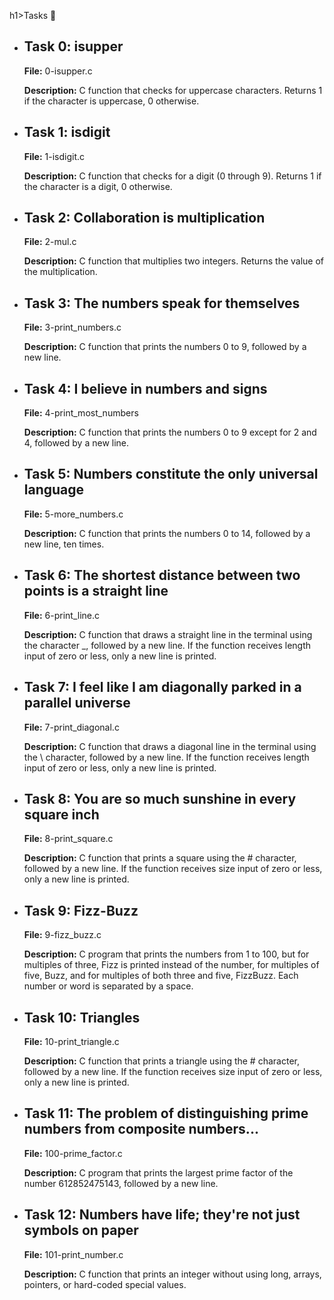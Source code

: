 h1>Tasks 📃</h1>
    <ul>
        <li>
            <h2>Task 0: isupper</h2>
            <p><strong>File:</strong> 0-isupper.c</p>
            <p><strong>Description:</strong> C function that checks for uppercase characters. Returns 1 if the character is uppercase, 0 otherwise.</p>
        </li>
        <li>
            <h2>Task 1: isdigit</h2>
            <p><strong>File:</strong> 1-isdigit.c</p>
            <p><strong>Description:</strong> C function that checks for a digit (0 through 9). Returns 1 if the character is a digit, 0 otherwise.</p>
        </li>
        <li>
            <h2>Task 2: Collaboration is multiplication</h2>
            <p><strong>File:</strong> 2-mul.c</p>
            <p><strong>Description:</strong> C function that multiplies two integers. Returns the value of the multiplication.</p>
        </li>
        <li>
            <h2>Task 3: The numbers speak for themselves</h2>
            <p><strong>File:</strong> 3-print_numbers.c</p>
            <p><strong>Description:</strong> C function that prints the numbers 0 to 9, followed by a new line.</p>
        </li>
        <li>
            <h2>Task 4: I believe in numbers and signs</h2>
            <p><strong>File:</strong> 4-print_most_numbers</p>
            <p><strong>Description:</strong> C function that prints the numbers 0 to 9 except for 2 and 4, followed by a new line.</p>
        </li>
        <li>
            <h2>Task 5: Numbers constitute the only universal language</h2>
            <p><strong>File:</strong> 5-more_numbers.c</p>
            <p><strong>Description:</strong> C function that prints the numbers 0 to 14, followed by a new line, ten times.</p>
        </li>
        <li>
            <h2>Task 6: The shortest distance between two points is a straight line</h2>
            <p><strong>File:</strong> 6-print_line.c</p>
            <p><strong>Description:</strong> C function that draws a straight line in the terminal using the character _, followed by a new line. If the function receives length input of zero or less, only a new line is printed.</p>
        </li>
        <li>
            <h2>Task 7: I feel like I am diagonally parked in a parallel universe</h2>
            <p><strong>File:</strong> 7-print_diagonal.c</p>
            <p><strong>Description:</strong> C function that draws a diagonal line in the terminal using the \ character, followed by a new line. If the function receives length input of zero or less, only a new line is printed.</p>
        </li>
        <li>
            <h2>Task 8: You are so much sunshine in every square inch</h2>
            <p><strong>File:</strong> 8-print_square.c</p>
            <p><strong>Description:</strong> C function that prints a square using the # character, followed by a new line. If the function receives size input of zero or less, only a new line is printed.</p>
        </li>
        <li>
            <h2>Task 9: Fizz-Buzz</h2>
            <p><strong>File:</strong> 9-fizz_buzz.c</p>
            <p><strong>Description:</strong> C program that prints the numbers from 1 to 100, but for multiples of three, Fizz is printed instead of the number, for multiples of five, Buzz, and for multiples of both three and five, FizzBuzz. Each number or word is separated by a space.</p>
        </li>
        <li>
            <h2>Task 10: Triangles</h2>
            <p><strong>File:</strong> 10-print_triangle.c</p>
            <p><strong>Description:</strong> C function that prints a triangle using the # character, followed by a new line. If the function receives size input of zero or less, only a new line is printed.</p>
        </li>
        <li>
            <h2>Task 11: The problem of distinguishing prime numbers from composite numbers...</h2>
            <p><strong>File:</strong> 100-prime_factor.c</p>
            <p><strong>Description:</strong> C program that prints the largest prime factor of the number 612852475143, followed by a new line.</p>
        </li>
        <li>
            <h2>Task 12: Numbers have life; they're not just symbols on paper</h2>
            <p><strong>File:</strong> 101-print_number.c</p>
            <p><strong>Description:</strong> C function that prints an integer without using long, arrays, pointers, or hard-coded special values.</p>
        </li>
    </ul>
